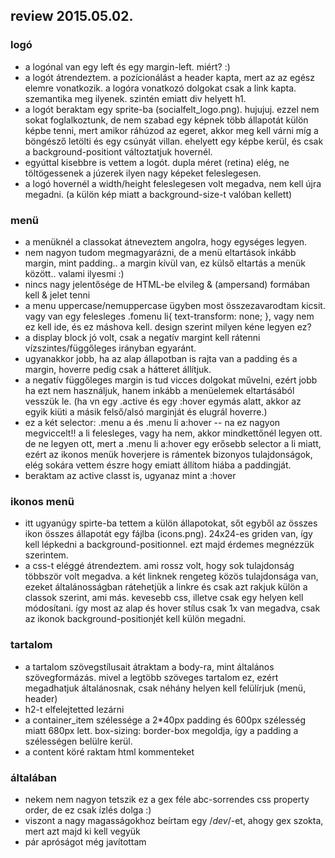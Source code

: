 ## review 2015.05.02.

### logó
- a logónal van egy left és egy margin-left. miért? :)
- a logót átrendeztem. a pozícionálást a header kapta, mert az az egész elemre vonatkozik. a logóra vonatkozó dolgokat csak a link kapta. szemantika meg ilyenek. szintén emiatt div helyett h1.
- a logót beraktam egy sprite-ba (socialfelt_logo.png). hujujuj. ezzel nem sokat foglalkoztunk, de nem szabad egy képnek több állapotát külön képbe tenni, mert amikor ráhúzod az egeret, akkor meg kell várni míg a böngésző letölti és egy csúnyát villan. ehelyett egy képbe kerül, és csak a background-positiont változtatjuk hovernél.
- egyúttal kisebbre is vettem a logót. dupla méret (retina) elég, ne töltögessenek a júzerek ilyen nagy képeket feleslegesen.
- a logó hovernél a width/height feleslegesen volt megadva, nem kell újra megadni. (a külön kép miatt a background-size-t valóban kellett)

### menü
- a menüknél a classokat átneveztem angolra, hogy egységes legyen.
- nem nagyon tudom megmagyarázni, de a menü eltartások inkább margin, mint padding.. a margin kívül van, ez külső eltartás a menük között.. valami ilyesmi :)
- nincs nagy jelentősége de HTML-be elvileg &amp; (ampersand) formában kell & jelet tenni
- a menu uppercase/nemuppercase ügyben most összezavarodtam kicsit. vagy van egy felesleges .fomenu li{ text-transform: none; }, vagy nem ez kell ide, és ez máshova kell. design szerint milyen kéne legyen ez?
- a display block jó volt, csak a negatív margint kell rátenni vízszintes/függőleges irányban egyaránt.
- ugyanakkor jobb, ha az alap állapotban is rajta van a padding és a margin, hoverre pedig csak a hátteret állítjuk. 
- a negatív függőleges margin is tud vicces dolgokat művelni, ezért jobb ha ezt nem használjuk, hanem inkább a menüelemek eltartásából vesszük le. (ha vn egy .active és egy :hover egymás alatt, akkor az egyik kiüti a másik felső/alsó marginját és elugrál hoverre.)
- ez a két selector:  .menu a  és  .menu li a:hover  -- na ez nagyon megviccelt!! a li felesleges, vagy ha nem, akkor mindkettőnél legyen ott. de ne legyen ott, mert a .menu li a:hover egy erősebb selector a li miatt, ezért az ikonos menük hoverjere is rámentek bizonyos tulajdonságok, elég sokára vettem észre hogy emiatt állítom hiába a paddingját.
- beraktam az active classt is, ugyanaz mint a :hover

### ikonos menü
- itt ugyanúgy spirte-ba tettem a külön állapotokat, sőt egyből az összes ikon összes állapotát egy fájlba (icons.png). 24x24-es griden van, így kell lépkedni a background-positionnel. ezt majd érdemes megnézzük szerintem.
- a css-t eléggé átrendeztem. ami rossz volt, hogy sok tulajdonság többször volt megadva. a két linknek rengeteg közös tulajdonsága van, ezeket általánosságban rátehetjük a linkre és csak azt rakjuk külön a classok szerint, ami más. kevesebb css, illetve csak egy helyen kell módosítani. így most az alap és hover stílus csak 1x van megadva, csak az ikonok background-positionjét kell külön megadni.

### tartalom
- a tartalom szövegstílusait átraktam a body-ra, mint általános szövegformázás. mivel a legtöbb szöveges tartalom ez, ezért megadhatjuk általánosnak, csak néhány helyen kell felülírjuk (menü, header)
- h2-t elfelejtetted lezárni
- a container_item szélessége a 2*40px padding és 600px szélesség miatt 680px lett. box-sizing: border-box megoldja, így a padding a szélességen belülre kerül.
- a content köré raktam html kommenteket

### általában
- nekem nem nagyon tetszik ez a gex féle abc-sorrendes css property order, de ez csak ízlés dolga :)
- viszont a nagy magasságokhoz beírtam egy /*dev*/-et, ahogy gex szokta, mert azt majd ki kell vegyük
- pár apróságot még javítottam
